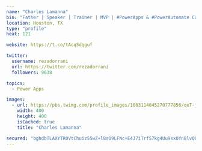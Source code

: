 ```yaml
---
name: "Charles Lamanna"
bio: "Father | Speaker | Trainer | MVP | #PowerApps & #PowerAutomate Community Super User | YouTuber Right-pointing triangle http://youtube.com/c/rezadorrani | Learn - Share - Clockwise rightwards and leftwards open circle arrows"
location: Houston, TX
type: "profile"
heat: 121

website: https://t.co/tAcqSdqguf

twitter:
  username: rezadorrani
  url: https://twitter.com/rezadorrani
  followers: 9638

topics:
  - Power Apps

images:
  - url: https://pbs.twimg.com/profile_images/1063114045270777856/qeT-jpWr_400x400.jpg
    width: 400
    height: 400
    isCached: true
    title: "Charles Lamanna"

secured: "bghdbTLAXYTR0VtChuiz55wZ+l8sO9LFNc+E4J7iTrfS7kg4Uu9sxOYn8lvQ0/LO3IM4ixLTh2XKTtG66tAbDOZM1oCnrJTygU4DSw39Sb9lxnajGhsdUz4jP0sGJxp4TYuF1e/GK1+NfoQNklXAZr17Ehk29jd8glt7Z6Cmvr7KG2BRvr71JxsKj47bD5OC/3EgyqSvnYjSxgXaiMpZR2KalaIFA2sQRlk2P+RXxlG8SzXxesG3yof37Vsi9U1jDST7ILuFa80DV6OZeeoqi5v4HByPyxqANPTW5I4JniW9pFKK7MmnjN90iY/LPCglZb31sh8xc4KB10v1LXxvOWeqmpqIC26gINXlyJWly0bII1IyCDlYLtWXqwtuijzOe4YDK5YVDGNnzmMNxeglOjRLd6Mg/yVjzJtgTP+CAoY=;k1uUSVfT1NsHmllJXHWzTw=="
---
```


